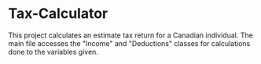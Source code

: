 # Tax-Calculator

This project calculates an estimate tax return for a Canadian individual. The main file accesses the "Income" and "Deductions" classes for calculations done to the variables given.
